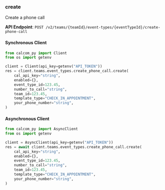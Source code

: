
### create <a name="create"></a>
Create a phone call



**API Endpoint**: `POST /v2/teams/{teamId}/event-types/{eventTypeId}/create-phone-call`

#### Synchronous Client

```python
from calcom_py import Client
from os import getenv

client = Client(api_key=getenv("API_TOKEN"))
res = client.teams.event_types.create_phone_call.create(
    cal_api_key="string",
    enabled={},
    event_type_id=123.45,
    number_to_call="string",
    team_id=123.45,
    template_type="CHECK_IN_APPOINTMENT",
    your_phone_number="string",
)
```

#### Asynchronous Client

```python
from calcom_py import AsyncClient
from os import getenv

client = AsyncClient(api_key=getenv("API_TOKEN"))
res = await client.teams.event_types.create_phone_call.create(
    cal_api_key="string",
    enabled={},
    event_type_id=123.45,
    number_to_call="string",
    team_id=123.45,
    template_type="CHECK_IN_APPOINTMENT",
    your_phone_number="string",
)
```
